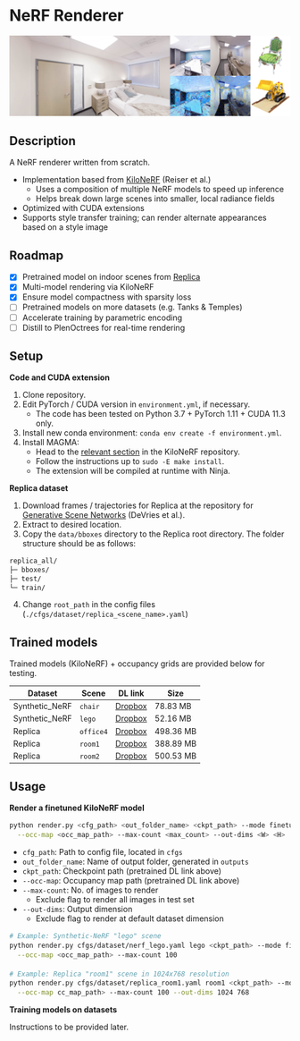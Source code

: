 # NeRF Renderer

![](images/cover.jpg)


## Description

A NeRF renderer written from scratch.
- Implementation based from [KiloNeRF](https://github.com/creiser/kilonerf) (Reiser et al.)
  - Uses a composition of multiple NeRF models to speed up inference
  - Helps break down large scenes into smaller, local radiance fields
- Optimized with CUDA extensions
- Supports style transfer training; can render alternate appearances based on a style image

## Roadmap

- [x] Pretrained model on indoor scenes from [Replica](https://github.com/facebookresearch/Replica-Dataset)
- [x] Multi-model rendering via KiloNeRF
- [x] Ensure model compactness with sparsity loss
- [ ] Pretrained models on more datasets (e.g. Tanks & Temples)
- [ ] Accelerate training by parametric encoding
- [ ] Distill to PlenOctrees for real-time rendering

## Setup

**Code and CUDA extension**

1. Clone repository.
2. Edit PyTorch / CUDA version in `environment.yml`, if necessary.
   - The code has been tested on Python 3.7 + PyTorch 1.11 + CUDA 11.3 only.
3. Install new conda environment: `conda env create -f environment.yml`.
4. Install MAGMA:
   - Head to the [relevant section](https://github.com/creiser/kilonerf#option-b-build-cuda-extension-yourself) in the KiloNeRF repository.
   - Follow the instructions up to `sudo -E make install`.
   - The extension will be compiled at runtime with Ninja.

**Replica dataset**

1. Download frames / trajectories for Replica at the repository for [Generative Scene Networks](https://github.com/apple/ml-gsn#datasets) (DeVries et al.).
2. Extract to desired location.
3. Copy the `data/bboxes` directory to the Replica root directory. The folder structure should be as follows:

```
replica_all/
├─ bboxes/
├─ test/
└─ train/
```

4. Change `root_path` in the config files (`./cfgs/dataset/replica_<scene_name>.yaml`)

## Trained models

Trained models (KiloNeRF) + occupancy grids are provided below for testing.

|Dataset|Scene|DL link|Size|
|---|---|---|---|
|Synthetic_NeRF|`chair`|[Dropbox](https://www.dropbox.com/s/ye6joiw5n55wdqb/nerf_chair.tar.gz?dl=0)|78.83 MB|
|Synthetic_NeRF|`lego`|[Dropbox](https://www.dropbox.com/s/twkcv2sfge2c8y4/nerf_lego.tar.gz?dl=0)|52.16 MB|
|Replica|`office4`|[Dropbox](https://www.dropbox.com/s/7817p9eg8u2v2y0/replica_office4.tar.gz?dl=0)|498.36 MB|
|Replica|`room1`|[Dropbox](https://www.dropbox.com/s/2lj420du7voqzlp/replica_room1.tar.gz?dl=0)|388.89 MB|
|Replica|`room2`|[Dropbox](https://www.dropbox.com/s/ye6joiw5n55wdqb/nerf_chair.tar.gz?dl=0)|500.53 MB|

## Usage

**Render a finetuned KiloNeRF model**

```bash
python render.py <cfg_path> <out_folder_name> <ckpt_path> --mode finetune \
  --occ-map <occ_map_path> --max-count <max_count> --out-dims <W> <H>
```

- `cfg_path`: Path to config file, located in `cfgs`
- `out_folder_name`: Name of output folder, generated in `outputs`
- `ckpt_path`: Checkpoint path (pretrained DL link above)
- `--occ-map`: Occupancy map path (pretrained DL link above)
- `--max-count`: No. of images to render
  - Exclude flag to render all images in test set
- `--out-dims`: Output dimension
  - Exclude flag to render at default dataset dimension

```bash
# Example: Synthetic-NeRF "lego" scene
python render.py cfgs/dataset/nerf_lego.yaml lego <ckpt_path> --mode finetune \
  --occ-map <occ_map_path> --max-count 100

# Example: Replica "room1" scene in 1024x768 resolution
python render.py cfgs/dataset/replica_room1.yaml room1 <ckpt_path> --mode finetune \
  --occ-map cc_map_path> --max-count 100 --out-dims 1024 768
```

**Training models on datasets**

Instructions to be provided later.
